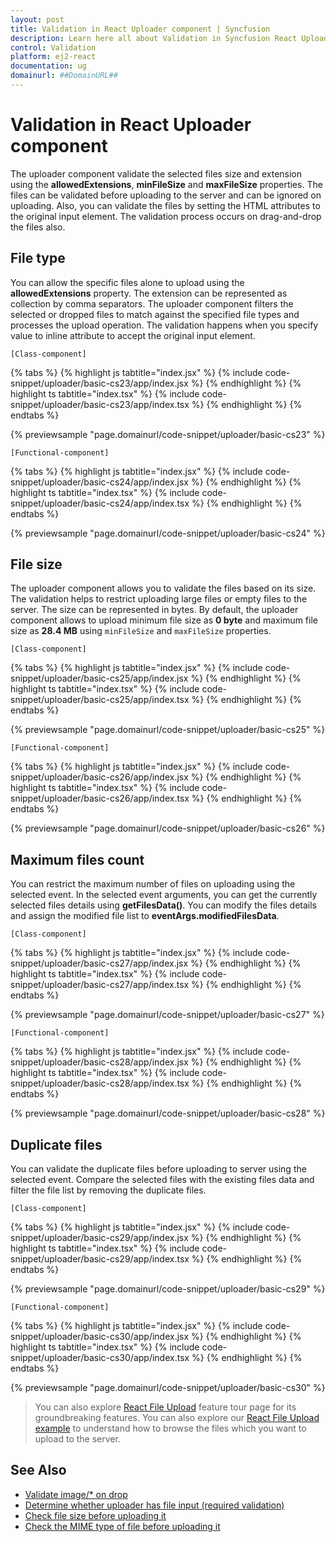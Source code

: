 ```yaml
---
layout: post
title: Validation in React Uploader component | Syncfusion
description: Learn here all about Validation in Syncfusion React Uploader component of Syncfusion Essential JS 2 and more.
control: Validation 
platform: ej2-react
documentation: ug
domainurl: ##DomainURL##
---
```


# Validation in React Uploader component

The uploader component validate the selected files size and extension using the **allowedExtensions**, **minFileSize** and **maxFileSize** properties.
The files can be validated before uploading to the server and can be ignored on uploading. Also, you can validate the files by setting the HTML attributes to the original input element. The validation process occurs on drag-and-drop the files also.

## File type

You can allow the specific files alone to upload using the **allowedExtensions** property. The extension can be represented as collection by comma separators.
The uploader component filters the selected or dropped files to match against the specified file types and processes the upload operation. The validation happens when you specify value to inline attribute to accept the original input element.

`[Class-component]`

{% tabs %}
{% highlight js tabtitle="index.jsx" %}
{% include code-snippet/uploader/basic-cs23/app/index.jsx %}
{% endhighlight %}
{% highlight ts tabtitle="index.tsx" %}
{% include code-snippet/uploader/basic-cs23/app/index.tsx %}
{% endhighlight %}
{% endtabs %}

 {% previewsample "page.domainurl/code-snippet/uploader/basic-cs23" %}

`[Functional-component]`

{% tabs %}
{% highlight js tabtitle="index.jsx" %}
{% include code-snippet/uploader/basic-cs24/app/index.jsx %}
{% endhighlight %}
{% highlight ts tabtitle="index.tsx" %}
{% include code-snippet/uploader/basic-cs24/app/index.tsx %}
{% endhighlight %}
{% endtabs %}

 {% previewsample "page.domainurl/code-snippet/uploader/basic-cs24" %}

## File size

The uploader component allows you to validate the files based on its size. The validation helps to restrict uploading large files or empty files to the server.
The size can be represented in bytes. By default, the uploader component allows to upload minimum file size as **0 byte** and maximum file size as **28.4 MB** using `minFileSize` and `maxFileSize` properties.

`[Class-component]`

{% tabs %}
{% highlight js tabtitle="index.jsx" %}
{% include code-snippet/uploader/basic-cs25/app/index.jsx %}
{% endhighlight %}
{% highlight ts tabtitle="index.tsx" %}
{% include code-snippet/uploader/basic-cs25/app/index.tsx %}
{% endhighlight %}
{% endtabs %}

 {% previewsample "page.domainurl/code-snippet/uploader/basic-cs25" %}

`[Functional-component]`

{% tabs %}
{% highlight js tabtitle="index.jsx" %}
{% include code-snippet/uploader/basic-cs26/app/index.jsx %}
{% endhighlight %}
{% highlight ts tabtitle="index.tsx" %}
{% include code-snippet/uploader/basic-cs26/app/index.tsx %}
{% endhighlight %}
{% endtabs %}

 {% previewsample "page.domainurl/code-snippet/uploader/basic-cs26" %}

## Maximum files count

You can restrict the maximum number of files on uploading using the selected event. In the selected event arguments, you can get the currently selected files details using **getFilesData()**. You can modify the files details and assign the modified file list to **eventArgs.modifiedFilesData**.

`[Class-component]`

{% tabs %}
{% highlight js tabtitle="index.jsx" %}
{% include code-snippet/uploader/basic-cs27/app/index.jsx %}
{% endhighlight %}
{% highlight ts tabtitle="index.tsx" %}
{% include code-snippet/uploader/basic-cs27/app/index.tsx %}
{% endhighlight %}
{% endtabs %}

 {% previewsample "page.domainurl/code-snippet/uploader/basic-cs27" %}

`[Functional-component]`

{% tabs %}
{% highlight js tabtitle="index.jsx" %}
{% include code-snippet/uploader/basic-cs28/app/index.jsx %}
{% endhighlight %}
{% highlight ts tabtitle="index.tsx" %}
{% include code-snippet/uploader/basic-cs28/app/index.tsx %}
{% endhighlight %}
{% endtabs %}

 {% previewsample "page.domainurl/code-snippet/uploader/basic-cs28" %}

## Duplicate files

You can validate the duplicate files before uploading to server using the selected event. Compare the selected files with the existing files data and filter the file list by removing the duplicate files.

`[Class-component]`

{% tabs %}
{% highlight js tabtitle="index.jsx" %}
{% include code-snippet/uploader/basic-cs29/app/index.jsx %}
{% endhighlight %}
{% highlight ts tabtitle="index.tsx" %}
{% include code-snippet/uploader/basic-cs29/app/index.tsx %}
{% endhighlight %}
{% endtabs %}

 {% previewsample "page.domainurl/code-snippet/uploader/basic-cs29" %}

`[Functional-component]`

{% tabs %}
{% highlight js tabtitle="index.jsx" %}
{% include code-snippet/uploader/basic-cs30/app/index.jsx %}
{% endhighlight %}
{% highlight ts tabtitle="index.tsx" %}
{% include code-snippet/uploader/basic-cs30/app/index.tsx %}
{% endhighlight %}
{% endtabs %}

 {% previewsample "page.domainurl/code-snippet/uploader/basic-cs30" %}

>You can also explore [React File Upload](https://www.syncfusion.com/react-ui-components/react-file-upload) feature tour page for its groundbreaking features. You can also explore our [React File Upload example](https://ej2.syncfusion.com/react/demos/#/bootstrap5/uploader/default) to understand how to browse the files which you want to upload to the server.

## See Also

* [Validate image/* on drop](./how-to/validate-image-on-drop)
* [Determine whether uploader has file input (required validation)](./how-to/determine-whether-uploader-has-file-input)
* [Check file size before uploading it](./how-to/check-file-size-before-uploading-it)
* [Check the MIME type of file before uploading it](./how-to/check-the-mime-type-of-file-before-upload-it)
